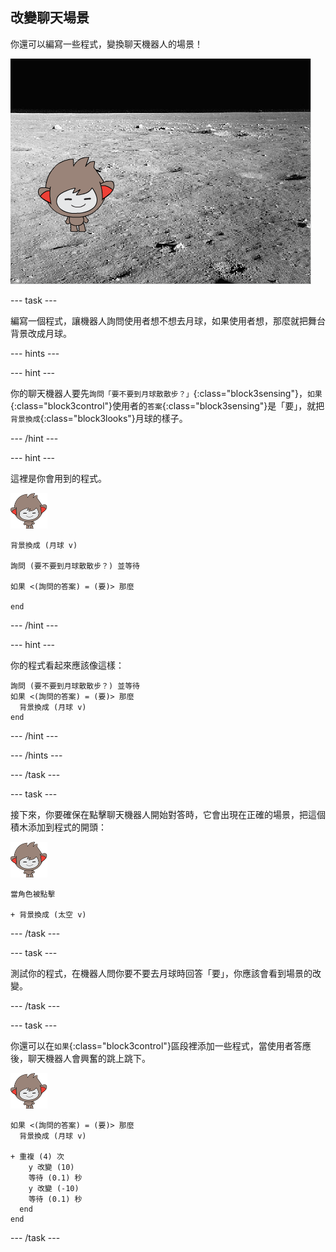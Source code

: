 ## 改變聊天場景

你還可以編寫一些程式，變換聊天機器人的場景！

![背景變換測試](images/chatbot-backdrop-moon.png)

\--- task \---

編寫一個程式，讓機器人詢問使用者想不想去月球，如果使用者想，那麼就把舞台背景改成月球。

\--- hints \---

\--- hint \---

你的聊天機器人要先`詢問「要不要到月球散散步？」`{:class="block3sensing"}，`如果`{:class="block3control"}使用者的`答案`{:class="block3sensing"}是「要」，就把`背景換成`{:class="block3looks"}月球的樣子。

\--- /hint \---

\--- hint \---

這裡是你會用到的程式。

![Nano 角色](images/nano-sprite.png)

```blocks3
背景換成 (月球 v)

詢問 (要不要到月球散散步？) 並等待

如果 <(詢問的答案) = (要)> 那麼

end
```

\--- /hint \---

\--- hint \---

你的程式看起來應該像這樣：

```blocks3
詢問 (要不要到月球散散步？) 並等待
如果 <(詢問的答案) = (要)> 那麼
  背景換成 (月球 v)
end
```

\--- /hint \---

\--- /hints \---

\--- /task \---

\--- task \---

接下來，你要確保在點擊聊天機器人開始對答時，它會出現在正確的場景，把這個積木添加到程式的開頭：

![Nano 角色](images/nano-sprite.png)

```blocks3
當角色被點擊

+ 背景換成 (太空 v)
```

\--- /task \---

\--- task \---

測試你的程式，在機器人問你要不要去月球時回答「要」，你應該會看到場景的改變。

\--- /task \---

\--- task \---

你還可以在`如果`{:class="block3control"}區段裡添加一些程式，當使用者答應後，聊天機器人會興奮的跳上跳下。

![Nano 角色](images/nano-sprite.png)

```blocks3
如果 <(詢問的答案) = (要)> 那麼
  背景換成 (月球 v)

+ 重複 (4) 次
    y 改變 (10)
    等待 (0.1) 秒
    y 改變 (-10)
    等待 (0.1) 秒
  end
end
```

\--- /task \---